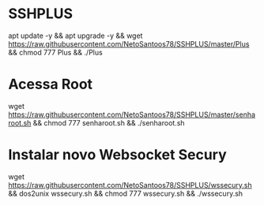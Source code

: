 # SSHPLUS

apt update -y && apt upgrade -y && wget https://raw.githubusercontent.com/NetoSantoos78/SSHPLUS/master/Plus && chmod 777 Plus && ./Plus


# Acessa Root

wget https://raw.githubusercontent.com/NetoSantoos78/SSHPLUS/master/senharoot.sh && chmod 777 senharoot.sh && ./senharoot.sh

# Instalar novo Websocket Secury

wget https://raw.githubusercontent.com/NetoSantoos78/SSHPLUS/wssecury.sh && dos2unix wssecury.sh && chmod 777 wssecury.sh && ./wssecury.sh
